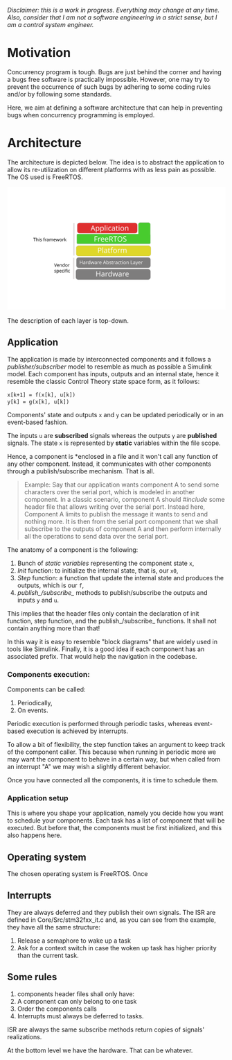 *Disclaimer: this is a work in progress. Everything may change at any time. Also, consider that I am not a software engineering in a strict sense, but I am a control system engineer.*

# Motivation
Concurrency program is tough. Bugs are just behind the corner and having a bugs free software is practically impossible.
However, one may try to prevent the occurrence of such bugs by adhering to some coding rules and/or by following some standards.

Here, we aim at defining a software architecture that can help in preventing bugs when concurrency programming is employed.

# Architecture
The architecture is depicted below.
The idea is to abstract the application to allow its re-utilization on different platforms with as less pain as possible.
The OS used is FreeRTOS.

![Architecture](Architecture.svg)

The description of each layer is top-down.
## Application
The application is made by interconnected components and it follows a
*publisher/subscriber* model to resemble as much as possible a Simulink model.
Each component has inputs, outputs and an internal state, hence it resemble the classic Control Theory state space form, as it follows:
```
x[k+1] = f(x[k], u[k])
y[k] = g(x[k], u[k])
```
Components' state and outputs `x` and `y` can be updated periodically or in an event-based fashion.

The inputs `u` are **subscribed** signals whereas the outputs `y` are **published** signals.
The state `x` is represented by **static** variables within the file scope.

Hence, a component is *enclosed in a file and it won't call any function of any other component.
Instead, it communicates with other components through a publish/subscribe
mechanism. That is all.

> Example:
> Say that our application wants component A to send some characters over the
> serial port, which is modeled in another component.
> In a classic scenario, component A should *#include* some header file that allows writing over the serial port.
> Instead here, Component A limits to publish the message it wants to send and nothing more.
> It is then from the serial port component that we shall subscribe to the outputs of component A and then perform internally all the operations to send data over the serial port.

The anatomy of a component is the following:
1. Bunch of *static variables* representing the component state `x`,
2. *Init* function: to initialize the internal state, that is, our `x0`,
3. *Step* function: a function that update the internal state and produces the outputs, which is our `f`,
4. *publish_/subscribe_* methods to publish/subscribe the outputs and inputs `y` and `u`.

This implies that the header files only contain the declaration of init
function, step function, and the publish_/subscribe_ functions. It shall not contain anything more than that!

In this way it is easy to resemble "block diagrams" that are widely used in tools like Simulink.
Finally, it is a good idea if each component has an associated prefix. That would help the navigation in the codebase.

### Components execution:
Components can be called:
1. Periodically,
2. On events.

Periodic execution is performed through periodic tasks, whereas event-based execution is achieved by interrupts.

To allow a bit of flexibility, the step function takes an argument to keep track of the component caller.
This because when running in periodic more we may want the component to behave in a certain way, but when called from
an interrupt "A" we may wish a slightly different behavior.

Once you have connected all the components, it is time to schedule them.

### Application setup
This is where you shape your application, namely you decide how you want to schedule your
components.
Each task has a list of component that will be executed.
But before that, the components must be first initialized, and this also
happens here.

## Operating system
The chosen operating system is FreeRTOS.
Once

## Interrupts
They are always deferred and they publish their own signals.
The ISR are defined in Core/Src/stm32fxx_it.c and, as you can see from the example, they have all the same structure:
1. Release a semaphore to wake up a task
2. Ask for a context switch in case the woken up task has higher priority than the current task.


## Some rules
1. components header files shall only have:
2. A component can only belong to one task
3. Order the components calls
4. Interrupts must always be deferred to tasks.

ISR are always the same
subscribe methods return copies of signals' realizations.

At the bottom level we have the hardware. That can be whatever.
